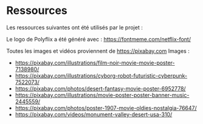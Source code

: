 # Ressources

Les ressources suivantes ont été utilisés par le projet :

Le logo de Polyflix a été généré avec : https://fontmeme.com/netflix-font/

Toutes les images et vidéos proviennent de https://pixabay.com
Images : 
- https://pixabay.com/illustrations/film-noir-movie-movie-poster-7138980/
- https://pixabay.com/illustrations/cyborg-robot-futuristic-cyberpunk-7522073/
- https://pixabay.com/photos/desert-fantasy-movie-poster-6952778/
- https://pixabay.com/illustrations/movie-poster-poster-banner-music-2445559/
- https://pixabay.com/photos/poster-1907-movie-oldies-nostalgia-76647/
- https://pixabay.com/videos/monument-valley-desert-usa-310/
